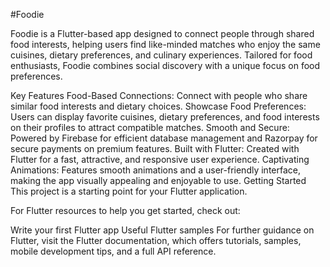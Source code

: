 #Foodie

Foodie is a Flutter-based app designed to connect people through shared food interests, helping users find like-minded matches who enjoy the same cuisines, dietary preferences, and culinary experiences. Tailored for food enthusiasts, Foodie combines social discovery with a unique focus on food preferences.

Key Features
Food-Based Connections: Connect with people who share similar food interests and dietary choices.
Showcase Food Preferences: Users can display favorite cuisines, dietary preferences, and food interests on their profiles to attract compatible matches.
Smooth and Secure: Powered by Firebase for efficient database management and Razorpay for secure payments on premium features.
Built with Flutter: Created with Flutter for a fast, attractive, and responsive user experience.
Captivating Animations: Features smooth animations and a user-friendly interface, making the app visually appealing and enjoyable to use.
Getting Started
This project is a starting point for your Flutter application.

For Flutter resources to help you get started, check out:

Write your first Flutter app
Useful Flutter samples
For further guidance on Flutter, visit the Flutter documentation, which offers tutorials, samples, mobile development tips, and a full API reference.
